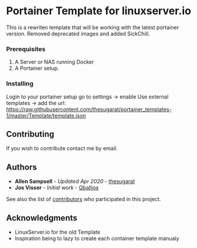 
# Portainer Template for linuxserver.io

This is a rewriten template that will be working with the latest portainer version. Removed deprecated images and added SickChill.

### Prerequisites

1. A Server or NAS running Docker
2. A Portainer setup.

### Installing

Login to your portainer setup go to settings -> enable Use external templates -> add the url: https://raw.githubusercontent.com/thesugarat/portainer_templates-1/master/Template/template.json

## Contributing

If you wish to contribute contact me by email.

## Authors
* **Allen Sampsell** - *Updated Apr 2020* - [thesugarat](https://github.com/thesugarat)
* **Jos Visser** - *Initial work* - [Qballjos](https://github.com/Qballjos)

See also the list of [contributors](https://github.com/Qballjos/portainer_templates/contributors) who participated in this project.

## Acknowledgments

* LinuxServer.io for the old Template
* Inspiration being to lazy to create each container template manualy
